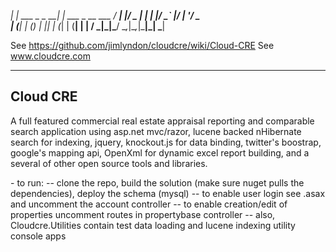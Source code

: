   ___| | ___  _   _  __| | ___ _ __ ___ 
 / __| |/ _ \| | | |/ _` |/ __| '__/ _ \
| (__| | (_) | |_| | (_| | (__| | |  __/
 \___|_|\___/ \__,_|\__,_|\___|_|  \___|

  See https://github.com/jimlyndon/cloudcre/wiki/Cloud-CRE
  See www.cloudcre.com

-----------------------------------------

<h2>Cloud CRE</h2>
<p>
A full featured commercial real estate appraisal reporting and comparable search 
application using asp.net mvc/razor, lucene backed nHibernate search for indexing, 
jquery, knockout.js for data binding, twitter's boostrap, google's mapping api, 
OpenXml for dynamic excel report building, and a several of other open source tools
and libraries.
</p>
<p>
- to run:
-- clone the repo, build the solution (make sure nuget pulls the dependencies), deploy the schema (mysql)
-- to enable user login see .asax and uncomment the account controller
-- to enable creation/edit of properties uncomment routes in propertybase controller
-- also, Cloudcre.Utilities contain test data loading and lucene indexing utility console apps
</p>